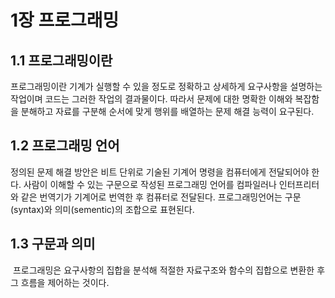 # 1장 프로그래밍

## 1.1 프로그래밍이란

프로그래밍이란 기계가 실행할 수 있을 정도로 정확하고 상세하게 요구사항을 설명하는 작업이며 코드는 그러한 작업의 결과물이다. 따라서 문제에 대한 명확한 이해와 복잡함을 분해하고 자료를 구분해 순서에 맞게 행위를 배열하는 문제 해결 능력이 요구된다. 

## 1.2 프로그래밍 언어

정의된 문제 해결 방안은 비트 단위로 기술된 기계어 명령을 컴퓨터에게 전달되어야 한다. 사람이 이해할 수 있는 구문으로 작성된 프로그래밍 언어를 컴파일러나 인터프리터와 같은 번역기가 기계어로 번역한 후 컴퓨터로 전달된다. 프로그래밍언어는 구문(syntax)와 의미(sementic)의 조합으로 표현된다.

## 1.3 구문과 의미

 프로그래밍은 요구사항의 집합을 분석해 적절한 자료구조와 함수의 집합으로 변환한 후 그 흐름을 제어하는 것이다.